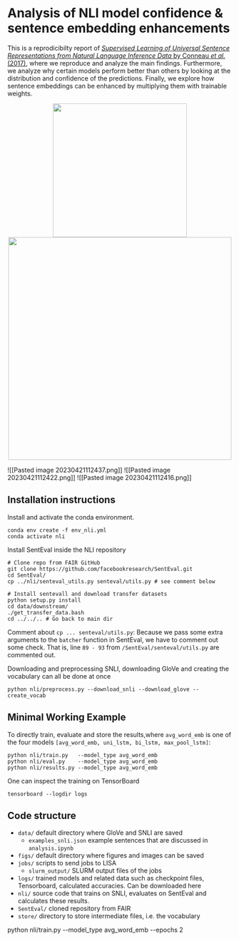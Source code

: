 # Analysis of NLI model confidence & sentence embedding enhancements

This is a reprodicibilty report of [_Supervised Learning of Universal Sentence Representations from Natural Language Inference Data_ by Conneau _et al._ (2017)](https://arxiv.org/abs/1705.02364), where we reproduce and analyze the main findings. Furthermore, we analyze why certain models perform better than others by looking at the distribution and confidence of the predictions. Finally, we explore how sentence embeddings can be enhanced by multiplying them with trainable weights.



<p float="left" align="middle">
 <!---<img align="middle" src="/figures/vocabulary_size.png" width="200" />--->  
  <img align="middle" src="/Extras/Files/Pasted image 20230421112437.png" width="300" /> 
  <img align="middle" src="Pasted image 20230421112416.png.png" width="500" />
</p>


![[Pasted image 20230421112437.png]]
![[Pasted image 20230421112422.png]]
![[Pasted image 20230421112416.png]]
## Installation instructions
Install and activate the conda environment.
```
conda env create -f env_nli.yml
conda activate nli
```

Install SentEval inside the NLI repository
```
# Clone repo from FAIR GitHub
git clone https://github.com/facebookresearch/SentEval.git
cd SentEval/
cp ../nli/senteval_utils.py senteval/utils.py # see comment below

# Install sentevall and download transfer datasets
python setup.py install 
cd data/downstream/
./get_transfer_data.bash
cd ../../.. # Go back to main dir
```
Comment about `cp ... senteval/utils.py`: Because we pass some extra arguments to the `batcher` function in SentEval, we have to comment out some check. That is, line `89 - 93` from `/SentEval/senteval/utils.py` are commented out.

Downloading and preprocessing SNLI, downloading GloVe and creating the vocabulary can all be done at once 
```
python nli/preprocess.py --download_snli --download_glove --create_vocab
```

## Minimal Working Example
To directly train, evaluate and store the results,where `avg_word_emb` is one of the four models  `[avg_word_emb, uni_lstm, bi_lstm, max_pool_lstm]`:
```
python nli/train.py   --model_type avg_word_emb
python nli/eval.py    --model_type avg_word_emb
python nli/results.py --model_type avg_word_emb
```

One can inspect the training on TensorBoard
```
tensorboard --logdir logs
```




## Code structure
- `data/` default directory where GloVe and SNLI are saved
	- `examples_snli.json` example sentences that are discussed in `analysis.ipynb`
- `figs/` default directory where figures and images can be saved
- `jobs/` scripts to send jobs to LISA
	- `slurm_output/` SLURM output files of the jobs
- `logs/` trained models and related data such as checkpoint files, Tensorboard, calculated accuracies. Can be downloaded here
- `nli/` source code that trains on SNLI, evaluates on SentEval and calculates these results.
- `SentEval/` cloned repository from FAIR
- `store/` directory to store intermediate files, i.e. the vocabulary


python nli/train.py   --model_type avg_word_emb --epochs 2